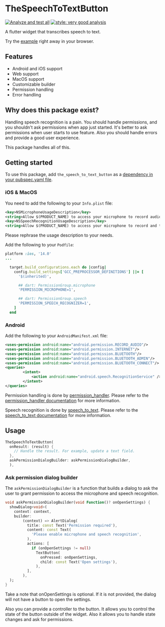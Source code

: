 # TheSpeechToTextButton

[![Analyze and test all][analyze_and_test_badge]][analyze_and_test_link]
[![style: very good analysis][very_good_analysis_badge]][very_good_analysis_link]

A flutter widget that transcribes speech to text.

Try the [example][example_link] right away in your browser.

## Features

- Android and iOS support
- Web support
- MacOS support
- Customizable builder
- Permission handling
- Error handling

## Why does this package exist?

Handling speech recognition is a pain. You should handle permissions, and you shouldn't ask permissions when app just started. It's better to ask permissions when user starts to use feature. Also you should handle errors and provide a good user experience.

This package handles all of this.

## Getting started

To use this package, add `the_speech_to_text_button` as a [dependency in your pubspec.yaml file](https://flutter.dev/docs/development/packages-and-plugins/using-packages).

### iOS & MacOS

You need to add the following to your `Info.plist` file:

```xml
<key>NSMicrophoneUsageDescription</key>
<string>Allow $(PRODUCT_NAME) to access your microphone to record audio to transcribe text</string>
<key>NSSpeechRecognitionUsageDescription</key>
<string>Allow $(PRODUCT_NAME) to access your microphone to record and transcribe audio to text</string>
```

Please rephrase the usage description to your needs.

Add the following to your `Podfile`:

```ruby
platform :ios, '14.0'
...

  target.build_configurations.each do |config|
    config.build_settings['GCC_PREPROCESSOR_DEFINITIONS'] ||= [
      '$(inherited)',

      ## dart: PermissionGroup.microphone
      'PERMISSION_MICROPHONE=1',

      ## dart: PermissionGroup.speech
      'PERMISSION_SPEECH_RECOGNIZER=1',
    ]
  end
```

### Android

Add the following to your `AndroidManifest.xml` file:

```xml
<uses-permission android:name="android.permission.RECORD_AUDIO"/>
<uses-permission android:name="android.permission.INTERNET"/>
<uses-permission android:name="android.permission.BLUETOOTH"/>
<uses-permission android:name="android.permission.BLUETOOTH_ADMIN"/>
<uses-permission android:name="android.permission.BLUETOOTH_CONNECT"/>
<queries>
        <intent>
            <action android:name="android.speech.RecognitionService" />
        </intent>
</queries>
```

Permission handling is done by [permission_handler][permission_handler_link]. Please refer to the [permission_handler documentation][permission_handler_docs] for more information.

Speech recognition is done by [speech_to_text][speech_to_text_link]. Please refer to the [speech_to_text documentation][speech_to_text_docs] for more information.

## Usage

```dart
TheSpeechToTextButton(
  onResult: (result) {
    // Handle the result. For example, update a text field.
  },
  askPermissionDialogBuilder: askPermissionDialogBuilder,
  ),
```

### Ask permission dialog builder

The `askPermissionDialogBuilder` is a function that builds a dialog to ask the user to grant permission to access the microphone and speech recognition.

```dart
void askPermissionDialogBuilder(void Function()? onOpenSettings) {
  showDialog<void>(
    context: context,
    builder:
        (context) => AlertDialog(
          title: const Text('Permission required'),
          content: const Text(
            'Please enable microphone and speech recognition',
          ),
          actions: [
            if (onOpenSettings != null)
              TextButton(
                onPressed: onOpenSettings,
                child: const Text('Open settings'),
              ),
          ],
        ),
  );
}
```

Take a note that onOpenSettings is optional. If it is not provided, the dialog will not have a button to open the settings.

Also you can provide a controller to the button. It allows you to control the state of the button outside of the widget. Also it allows you to handle state changes and ask for permissions.

[analyze_and_test_badge]: https://github.com/nesquikm/the_speech_to_text_button/actions/workflows/analyze-and-test.yaml/badge.svg
[analyze_and_test_link]: https://github.com/nesquikm/the_speech_to_text_button/actions/workflows/analyze-and-test.yaml
[very_good_analysis_badge]: https://img.shields.io/badge/style-very_good_analysis-B22C89.svg
[very_good_analysis_link]: https://pub.dev/packages/very_good_analysis
[permission_handler_link]: https://pub.dev/packages/permission_handler
[permission_handler_docs]: https://pub.dev/documentation/permission_handler/latest
[speech_to_text_link]: https://pub.dev/packages/speech_to_text
[speech_to_text_docs]: https://pub.dev/documentation/speech_to_text/latest
[example_link]: https://nesquikm.github.io/the_speech_to_text_button
